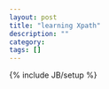 ```yaml
---
layout: post
title: "learning Xpath"
description: ""
category: 
tags: []
---
```

{% include JB/setup %}

